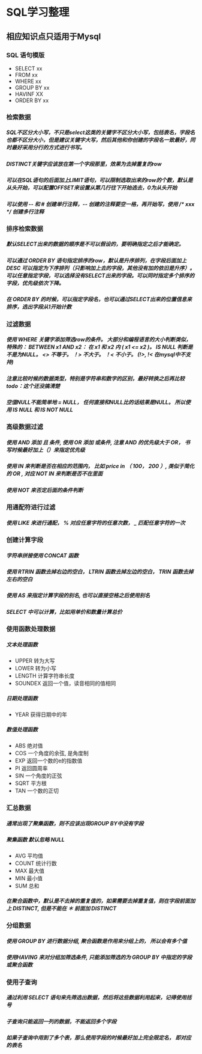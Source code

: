 # SQL学习整理
## 相应知识点只适用于Mysql

### SQL 语句模版
* SELECT xx
* FROM xx
* WHERE xx
* GROUP BY xx
* HAVINF XX
* ORDER BY xx

### 检索数据

##### SQL不区分大小写，不只是select这类的关键字不区分大小写，包括表名，字段名也都不区分大小，但是建议关键字大写，然后其他和你创建的字段名一致最好，同时最好采用分行的方式进行书写。

##### DISTINCT关键字应该放在第一个字段那里，效果为去掉重复的row

##### 可以在SQL语句的后面加上LIMIT语句，可以限制选取出来的row的个数，默认是从头开始，可以配置OFFSET来设置从第几行往下开始选去，0为从头开始

##### 可以使用 -- 和 # 创建单行注释，-- 创建的注释要空一格，再开始写，使用 /* xxx */ 创建多行注释


### 排序检索数据

#####  默认SELECT出来的数据的顺序是不可以假设的，要明确指定之后才能确定。

##### 可以通过 ORDER BY 语句指定排序的row，默认是升序排列，在字段后面加上 DESC 可以指定为下序排列（只影响加上去的字段，其他没有加的依旧是升序）。可以任意指定字段，可以选择没有SELECT出来的字段。可以同时指定多个排序的字段，优先级依次下降。

##### 在 ORDER BY 的时候，可以指定字段名，也可以通过SELECT出来的位置信息来排序，选出字段从1开始计数


### 过滤数据

##### 使用 WHERE 关键字添加筛选row的条件。 大部分和编程语言的大小判断类似，特殊的： BETWEEN x1 AND x2： 在 x1 和 x2 内 ( x1 <= x2 )。 IS NULL 判断是不是为NULL。 <> 不等于。 ！> 不大于。 ！< 不小于。 (!>, !< 在mysql中不支持)

##### 注意比较时候的数据类型，特别是字符串和数字的区别，最好转换之后再比较  todo：这个还没搞清楚

##### 空值NULL不能简单地 = NULL， 任何直接和NULL比的话结果是NULL。 所以使用 IS NULL 和 IS NOT NULL


### 高级数据过滤

##### 使用 AND 添加 且 条件, 使用 OR 添加 或条件, 注意 AND 的优先级大于 OR， 书写时候最好加上（）来指定优先级

##### 使用 IN 来判断是否在相应的范围内， 比如 price in （ 100， 200 ）, 类似于简化的 OR , 对应 NOT IN 来判断是否不在里面

##### 使用 NOT 来否定后面的条件判断


### 用通配符进行过滤

##### 使用 LIKE 来进行通配， % 对应任意字符的任意次数， _ 匹配任意字符的一次


### 创建计算字段

##### 字符串拼接使用 CONCAT 函数

##### 使用 RTRIN 函数去掉右边的空白， LTRIN 函数去掉左边的空白， TRIN 函数去掉左右的空白

##### 使用 AS 来指定计算字段的别名, 也可以直接空格之后使用别名

##### SELECT 中可以计算，比如用单价和数量计算总价


### 使用函数处理数据

##### 文本处理函数
*  UPPER 转为大写
*  LOWER 转为小写
*  LENGTH 计算字符串长度
*  SOUNDEX 返回一个值，读音相同的值相同

##### 日期处理函数
* YEAR 获得日期中的年

##### 数值处理函数
* ABS 绝对值
* COS 一个角度的余弦, 是角度制
* EXP 返回一个数的e的指数值
* PI 返回圆周率
* SIN 一个角度的正弦
* SQRT 平方根
* TAN 一个数的正切


### 汇总数据

##### 通常出现了聚集函数，则不应该出现GROUP BY中没有字段

##### 聚集函数 默认忽略 NULL
* AVG 平均值
* COUNT 统计行数
* MAX 最大值
* MIN 最小值
* SUM 总和

##### 在聚合函数中，默认是不去掉的重复值的，如果需要去掉重复值，则在字段前面加上 DISTINCT, 但是不能在 ＊ 前面加 DISTINCT


### 分组数据

##### 使用 GROUP BY 进行数据分组, 聚合函数是作用来分组上的， 所以会有多个值

##### 使用HAVING 来对分组加筛选条件, 只能添加筛选的为 GROUP BY 中指定的字段或聚合函数


### 使用子查询

##### 通过利用 SELECT 语句来先筛选出数据，然后将这些数据利用起来，记得使用括号

##### 子查询只能返回一列的数据，不能返回多个字段

##### 如果子查询中用到了多个表，那么使用字段的时候最好加上完全限定名， 即对应的表名



